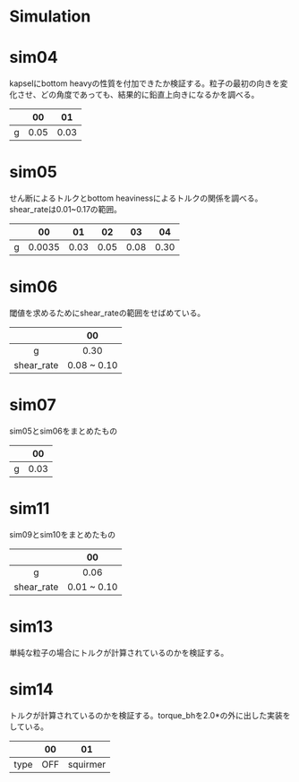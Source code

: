 # Simulation

# sim04
kapselにbottom heavyの性質を付加できたか検証する。粒子の最初の向きを変化させ、どの角度であっても、結果的に鉛直上向きになるかを調べる。

|   |00   |01  |
|:-:|:-:  |:-: |
|g  |0.05 |0.03|

# sim05
せん断によるトルクとbottom heavinessによるトルクの関係を調べる。shear_rateは0.01~0.17の範囲。

|   |00    |01  |02  |03  |04  |
|:-:|:-:   |:-: |:-: |:-: |:-: |
|g  |0.0035|0.03|0.05|0.08|0.30|

# sim06
閾値を求めるためにshear_rateの範囲をせばめている。

|          |00         |
|:-:       |:-:        |
|g         |0.30       |
|shear_rate|0.08 ~ 0.10|

# sim07
sim05とsim06をまとめたもの

|   |00  |
|:-:|:-: |
|g  |0.03|

# sim11
sim09とsim10をまとめたもの

|          |00         |
|:-:       |:-:        |
|g         |0.06       |
|shear_rate|0.01 ~ 0.10|

# sim13
単純な粒子の場合にトルクが計算されているのかを検証する。

# sim14
トルクが計算されているのかを検証する。torque_bhを2.0*の外に出した実装をしている。

|    |00 |01      |
|:-: |:-:|:-:     |
|type|OFF|squirmer|
